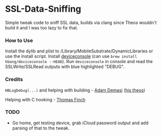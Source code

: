 # SSL-Data-Sniffing
Simple tweak code to sniff SSL data, builds via clang since Theos wouldn't build it and I was too lazy to fix that.

### How to Use
Install the dylib and plist to /Library/MobileSubstrate/DynamicLibraries or use the install script. Install [deviceconsole](https://github.com/rpetrich/deviceconsole) (can use `brew install hbang/deviceconsole --HEAD`). Run `deviceconsole` in console and read the SSLWrite/SSLRead outputs with blue highlighted "DEBUG".

### Credits
`HBLogDebug(...)` and helping with building - [Adam Demasi](https://twitter.com/hbkirb) ([his theos](https://github.com/kirb/theos))

Helping with C hooking - [Thomas Finch](https://twitter.com/tomf64)

### TODO
* Go home, get testing device, grab iCloud password output and add parsing of that to the tweak.
